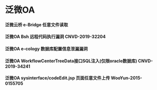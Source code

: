 # 泛微OA

#### **泛微云桥 e-Bridge 任意文件读取**

#### 泛微OA Bsh 远程代码执行漏洞 CNVD-2019-32204

#### 泛微OA e-cology 数据库配置信息泄漏漏洞

#### 泛微OA WorkflowCenterTreeData接口SQL注入(仅限oracle数据库) CNVD-2019-34241

#### 泛微OA sysinterface/codeEdit.jsp 页面任意文件上传 WooYun-2015-0155705







